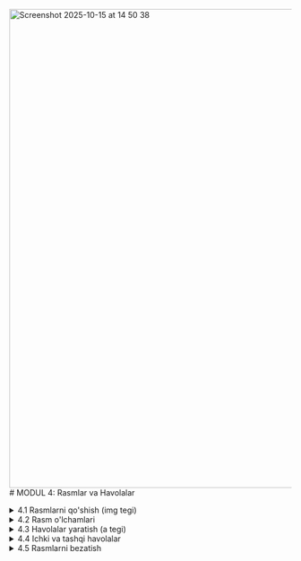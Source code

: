 <img width="725" height="855" alt="Screenshot 2025-10-15 at 14 50 38" src="https://github.com/user-attachments/assets/9ecbe5bf-a130-4359-917c-f6fc41360b2e" /># MODUL 4: Rasmlar va Havolalar

<details>
    <summary>4.1 Rasmlarni qo'shish (img tegi)</summary>

## 4.1 Rasmlarni Qo'shish (img tegi)

### IMG tegi nima?

**`<img>` tegi** web-sahifaga rasmlarni qo'shish uchun ishlatiladi. Bu tag o'zidan-o'zi yopiladigan tag, ya'ni `</img>` yopish tegi kerak emas.

### Asosiy sintaksis

```html
<img src="rasm_manzili" alt="rasm_tavsifi">
```

### Majburiy atributlar

**1. src atributi** - rasm fayli manzili

```html
<img src="rasm.jpg" alt="Mening rasmim">
```

**2. alt atributi** - rasm tavsifi (agar rasm yuklanmasa, bu matn ko'rinadi)

```html
<img src="logo.png" alt="Kompaniya logosi">
```

### Rasm manzillari

#### Bir xil papkada
```html
<img src="rasm.jpg" alt="Rasm">
```

#### Images papkasida
```html
<img src="images/rasm.jpg" alt="Rasm">
```

#### Internet manzili
```html
<img src="https://example.com/rasm.jpg" alt="Internet rasmi">
```

### Rasm formatlari

**Eng keng tarqalgan formatlar:**
- **JPEG (.jpg)** - fotosuratlar uchun
- **PNG (.png)** - shaffof rasmlar uchun  
- **GIF (.gif)** - animatsiyalar uchun

### Amaliy misol
[CodePenda ko'rish](https://codepen.io/Ilmla/pen/emJGbeE)
<img width="692" height="759" alt="image" src="https://github.com/user-attachments/assets/db07e076-7a01-4b9e-ad32-b3c2bdd22998" />


```html
<!DOCTYPE html>
<html lang="uz">
<head>
    <meta charset="UTF-8">
    <title>Rasmlar Sahifasi</title>
</head>
<body>
    <h1>Mening Rasmlarim</h1>
    
    <h2>Tabiat</h2>
    <img src="tabiat.jpg" alt="Go'zal tabiat manzarasi">
    
    <h2>Hayvonlar</h2>
    <img src="mushuk.jpg" alt="Sevimli mushuk">
    
    <h2>Shahar</h2>
    <img src="shahar.jpg" alt="Zamonaviy shahar">
</body>
</html>
```

</details>

<details>
    <summary>4.2 Rasm o'lchamlari</summary>

## 4.2 Rasm O'lchamlari

### Width va Height atributlari

Rasmning kengligini va balandligini belgilash uchun `width` va `height` ishlatamiz.

#### HTML bilan o'lcham belgilash

```html
<!-- Kenglik va balandlik -->
<img src="rasm.jpg" alt="Rasm" width="300" height="200">

<!-- Faqat kenglik (balandlik avtomatik) -->
<img src="rasm.jpg" alt="Rasm" width="400">
```

### CSS bilan o'lcham belgilash

CSS yordamida ham o'lcham berish mumkin:

```html
<style>
.kichik-rasm {
    width: 200px;
    height: 150px;
}

.katta-rasm {
    width: 500px;
    height: 400px;
}

.orta-rasm {
    width: 300px;
}
</style>

<img src="rasm1.jpg" alt="Kichik rasm" class="kichik-rasm">
<img src="rasm2.jpg" alt="Katta rasm" class="katta-rasm">
<img src="rasm3.jpg" alt="O'rta rasm" class="orta-rasm">
```

### Rasm nisbatini saqlash

Agar faqat kenglik yoki faqat balandlik bersangiz, rasm nisbati saqlanadi:

```html
<style>
.responsive-img {
    width: 400px;        /* Faqat kenglik */
    height: auto;        /* Balandlik avtomatik */
}
</style>

<img src="rasm.jpg" alt="Responsive rasm" class="responsive-img">
```

### Amaliy misol
[CodePenda ko'rish](https://codepen.io/Ilmla/pen/azdLPjK)
<img width="757" height="870" alt="Screenshot 2025-10-15 at 14 50 55" src="https://github.com/user-attachments/assets/9d037c22-e9fd-438c-87d3-691ef4a26c54" />


```html
<!DOCTYPE html>
<html lang="uz">
<head>
    <meta charset="UTF-8">
    <title>Rasm O'lchamlari</title>
    <style>
        .kichik {
            width: 150px;
            height: 100px;
        }
        
        .orta {
            width: 300px;
            height: 200px;
        }
        
        .katta {
            width: 500px;
            height: 350px;
        }
    </style>
</head>
<body>
    <h1>Turli O'lchamdagi Rasmlar</h1>
    
    <h2>Kichik rasm</h2>
    <img src="tabiat.jpg" alt="Kichik" class="kichik">
    
    <h2>O'rta rasm</h2>
    <img src="tabiat.jpg" alt="O'rta" class="orta">
    
    <h2>Katta rasm</h2>
    <img src="tabiat.jpg" alt="Katta" class="katta">
</body>
</html>
```

</details>

<details>
    <summary>4.3 Havolalar yaratish (a tegi)</summary>

## 4.3 Havolalar Yaratish (a tegi)

### A tegi nima?

**`<a>` tegi (Anchor)** boshqa sahifalarga o'tish uchun havolalar yaratadi.

### Asosiy sintaksis

```html
<a href="manzil">Havola matni</a>
```

### Href atributi

`href` - bu qayerga o'tishni ko'rsatadi.

#### Boshqa sahifaga havola
```html
<a href="about.html">Biz haqimizda</a>
<a href="contact.html">Aloqa</a>
```

#### Boshqa veb-saytga havola
```html
<a href="https://www.google.com">Google</a>
<a href="https://www.youtube.com">YouTube</a>
```

#### Email manzili
```html
<a href="mailto:info@example.com">Email yuborish</a>
```

#### Telefon raqami
```html
<a href="tel:+998901234567">Qo'ng'iroq qiling</a>
```

### Target atributi

Havola qayerda ochilishini belgilaydi:

```html
<!-- Yangi oynada ochish -->
<a href="https://google.com" target="_blank">Google (yangi oyna)</a>

<!-- Shu oynada ochish -->
<a href="page.html">Sahifa</a>
```

### Havolalarni CSS bilan bezatish

```html
<style>
a {
    color: blue;
    text-decoration: none;    /* Chiziqni olib tashlash */
}

a:hover {
    color: red;               /* Hover ranggi */
    text-decoration: underline;
}
</style>

<a href="page.html">Bu havola</a>
```

### Amaliy misol
[CodePenda ko'rish](https://codepen.io/Ilmla/pen/GgoMPWL)

```html
<!DOCTYPE html>
<html lang="uz">
<head>
    <meta charset="UTF-8">
    <title>Havolalar</title>
    <style>
        body {
            font-family: Arial, sans-serif;
            padding: 20px;
        }
        
        a {
            color: #007bff;
            text-decoration: none;
            font-size: 18px;
            margin: 10px 0;
            display: block;
        }
        
        a:hover {
            color: #0056b3;
            text-decoration: underline;
        }
    </style>
</head>
<body>
    <h1>Mening Havolalarim</h1>
    
    <h2>Sahifalar</h2>
    <a href="index.html">Bosh sahifa</a>
    <a href="about.html">Biz haqimizda</a>
    <a href="contact.html">Aloqa</a>
    
    <h2>Tashqi saytlar</h2>
    <a href="https://www.google.com" target="_blank">Google</a>
    <a href="https://www.youtube.com" target="_blank">YouTube</a>
    
    <h2>Aloqa</h2>
    <a href="mailto:info@example.com">Email</a>
    <a href="tel:+998901234567">Telefon</a>
</body>
</html>
```

</details>

<details>
    <summary>4.4 Ichki va tashqi havolalar</summary>

## 4.4 Ichki va Tashqi Havolalar

### Ichki havolalar (Internal Links)

Shu veb-sayt ichidagi boshqa sahifalarga o'tadigan havolalar.

#### Boshqa sahifaga o'tish
```html
<a href="about.html">Biz haqimizda</a>
<a href="contact.html">Aloqa sahifasi</a>
<a href="services.html">Xizmatlar</a>
```

#### Sahifa ichidagi qismga o'tish

Sahifaning ma'lum qismiga o'tish uchun `id` ishlatamiz:

```html
<!-- Havolalar -->
<a href="#section1">1-bo'lim</a>
<a href="#section2">2-bo'lim</a>
<a href="#section3">3-bo'lim</a>

<!-- Sahifa qismlari -->
<h2 id="section1">1-bo'lim</h2>
<p>Bu birinchi bo'lim mazmuni...</p>

<h2 id="section2">2-bo'lim</h2>
<p>Bu ikkinchi bo'lim mazmuni...</p>

<h2 id="section3">3-bo'lim</h2>
<p>Bu uchinchi bo'lim mazmuni...</p>
```

#### Yuqoriga qaytish havolasi
```html
<body id="top">
    <h1>Mening Sahifam</h1>
    
    <!-- Ko'p mazmun ... -->
    
    <!-- Sahifa oxirida -->
    <a href="#top">⬆ Yuqoriga qaytish</a>
</body>
```

### Tashqi havolalar (External Links)

Boshqa veb-saytlarga o'tadigan havolalar.

```html
<!-- Yangi oynada ochish -->
<a href="https://www.google.com" target="_blank">Google</a>
<a href="https://www.youtube.com" target="_blank">YouTube</a>
<a href="https://www.wikipedia.org" target="_blank">Wikipedia</a>
```

### Email va telefon havolalari

#### Email
```html
<!-- Oddiy email -->
<a href="mailto:info@example.com">Email yuborish</a>

<!-- Mavzu bilan -->
<a href="mailto:support@example.com?subject=Yordam">Yordam so'rash</a>
```

#### Telefon
```html
<a href="tel:+998901234567">+998 90 123 45 67</a>
<a href="tel:998712345678">Qo'ng'iroq qiling</a>
```

### Amaliy misol
[CodePenda ko'rish](https://codepen.io/Ilmla/pen/bNEoORN)
<img width="1465" height="866" alt="image" src="https://github.com/user-attachments/assets/3141685c-37ee-4cc2-954e-f7dc724b5e67" />


```html
<!DOCTYPE html>
<html lang="uz">
<head>
    <meta charset="UTF-8">
    <title>Ichki va Tashqi Havolalar</title>
    <style>
        body {
            font-family: Arial, sans-serif;
            padding: 20px;
            line-height: 1.6;
        }
        
        .nav-menu {
            background-color: #f8f9fa;
            padding: 15px;
            margin-bottom: 20px;
        }
        
        .nav-menu a {
            margin-right: 15px;
            color: #007bff;
            text-decoration: none;
        }
        
        .nav-menu a:hover {
            color: #0056b3;
            text-decoration: underline;
        }
        
        section {
            margin: 40px 0;
            padding: 20px;
            background-color: #f9f9f9;
        }
        
        .back-top {
            text-align: center;
            margin-top: 30px;
        }
        
        .back-top a {
            background-color: #007bff;
            color: white;
            padding: 10px 20px;
            text-decoration: none;
            border-radius: 5px;
        }
    </style>
</head>
<body id="top">
    <h1>Mening Sahifam</h1>
    
    <!-- Navigatsiya -->
    <div class="nav-menu">
        <a href="#intro">Kirish</a>
        <a href="#content">Mazmun</a>
        <a href="#contact">Aloqa</a>
    </div>
    
    <!-- Bo'limlar -->
    <section id="intro">
        <h2>Kirish</h2>
        <p>Bu kirish bo'limi. Bu yerda sahifa haqida qisqa ma'lumot.</p>
    </section>
    
    <section id="content">
        <h2>Asosiy Mazmun</h2>
        <p>Bu asosiy mazmun bo'limi. Bu yerda muhim ma'lumotlar.</p>
        
        <h3>Foydali havolalar:</h3>
        <a href="https://www.google.com" target="_blank">Google</a><br>
        <a href="https://www.youtube.com" target="_blank">YouTube</a>
    </section>
    
    <section id="contact">
        <h2>Aloqa</h2>
        <p>Biz bilan bog'laning:</p>
        <a href="mailto:info@example.com">Email: info@example.com</a><br>
        <a href="tel:+998901234567">Telefon: +998 90 123 45 67</a>
    </section>
    
    <!-- Yuqoriga qaytish -->
    <div class="back-top">
        <a href="#top">⬆ Yuqoriga qaytish</a>
    </div>
</body>
</html>
```

</details>

<details>
    <summary>4.5 Rasmlarni bezatish</summary>

## 4.5 Rasmlarni Bezatish

### Chegara qo'shish (Border)

Rasmga chegara qo'shish:

```html
<style>
.border-img {
    border: 3px solid blue;
}

.thick-border {
    border: 5px solid red;
}

.dashed-border {
    border: 3px dashed green;
}
</style>

<img src="rasm.jpg" alt="Chegara bilan" class="border-img">
<img src="rasm.jpg" alt="Qalin chegara" class="thick-border">
<img src="rasm.jpg" alt="Chiziqli chegara" class="dashed-border">
```

### Burchaklarni yumaloq qilish (Border-radius)

```html
<style>
.round-corners {
    border-radius: 15px;    /* Yumaloq burchaklar */
}

.circle-img {
    border-radius: 50%;     /* To'liq dumaloq */
    width: 200px;
    height: 200px;
}
</style>

<img src="rasm.jpg" alt="Yumaloq burchak" class="round-corners">
<img src="rasm.jpg" alt="Dumaloq rasm" class="circle-img">
```

### Soya qo'shish (Box-shadow)

```html
<style>
.shadow-img {
    box-shadow: 5px 5px 10px gray;
}

.big-shadow {
    box-shadow: 10px 10px 20px black;
}
</style>

<img src="rasm.jpg" alt="Soyali rasm" class="shadow-img">
<img src="rasm.jpg" alt="Katta soya" class="big-shadow">
```

### Amaliy misollar

#### Profil rasmi
```html
<style>
.profile-img {
    width: 150px;
    height: 150px;
    border-radius: 50%;
    border: 4px solid white;
    box-shadow: 0 4px 8px gray;
}
</style>

<img src="profile.jpg" alt="Profil rasmi" class="profile-img">
```

#### Rasm kartochkasi
```html
<style>
.card {
    width: 300px;
    background-color: white;
    border-radius: 10px;
    box-shadow: 0 4px 8px lightgray;
    padding: 20px;
    text-align: center;
}

.card img {
    width: 100%;
    border-radius: 10px;
}

.card h3 {
    color: #333;
    margin: 15px 0 10px 0;
}

.card p {
    color: #666;
    font-size: 14px;
}
</style>

<div class="card">
    <img src="nature.jpg" alt="Tabiat">
    <h3>Go'zal Tabiat</h3>
    <p>Bu go'zal tabiat manzarasi.</p>
</div>
```

### To'liq misol
[CodePenda ko'rish](https://codepen.io/Ilmla/pen/wBMrRrB)
<img width="1185" height="813" alt="image" src="https://github.com/user-attachments/assets/5e5dbc74-f3aa-4a5c-997d-688deeb29979" />


```html
<!DOCTYPE html>
<html lang="uz">
<head>
    <meta charset="UTF-8">
    <title>Rasmlarni Bezatish</title>
    <style>
        body {
            font-family: Arial, sans-serif;
            padding: 20px;
            background-color: #f5f5f5;
        }
        
        h1 {
            text-align: center;
            color: #333;
        }
        
        .gallery {
            display: block;
            max-width: 800px;
            margin: 0 auto;
        }
        
        .image-box {
            background-color: white;
            padding: 20px;
            margin: 20px 0;
            text-align: center;
        }
        
        .simple-border {
            width: 300px;
            border: 3px solid #007bff;
        }
        
        .round-border {
            width: 300px;
            border: 3px solid #28a745;
            border-radius: 20px;
        }
        
        .circle {
            width: 200px;
            height: 200px;
            border-radius: 50%;
            border: 5px solid #dc3545;
        }
        
        .shadow {
            width: 300px;
            box-shadow: 5px 5px 15px gray;
        }
        
        .combo {
            width: 300px;
            border: 4px solid #ffc107;
            border-radius: 15px;
            box-shadow: 5px 5px 20px #999;
        }
    </style>
</head>
<body>
    <h1>Rasmlarni Bezatish Namunalari</h1>
    
    <div class="gallery">
        <div class="image-box">
            <h2>Oddiy chegara</h2>
            <img src="tabiat.jpg" alt="Oddiy" class="simple-border">
        </div>
        
        <div class="image-box">
            <h2>Yumaloq burchaklar</h2>
            <img src="tabiat.jpg" alt="Yumaloq" class="round-border">
        </div>
        
        <div class="image-box">
            <h2>Dumaloq rasm</h2>
            <img src="tabiat.jpg" alt="Dumaloq" class="circle">
        </div>
        
        <div class="image-box">
            <h2>Soyali rasm</h2>
            <img src="tabiat.jpg" alt="Soya" class="shadow">
        </div>
        
        <div class="image-box">
            <h2>Barcha effektlar</h2>
            <img src="tabiat.jpg" alt="Hammasi" class="combo">
        </div>
    </div>
</body>
</html>
```

</details>

